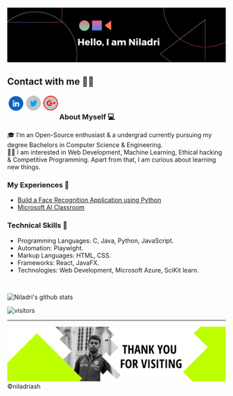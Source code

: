 ![banner](assets/banner.png)
## Contact with me 📱📞
<a herf="https://www.linkedin.com/in/niladri-ash/">
<img align="left" width="40px" src="./assets/linkedin.png"/>
</a>
<a herf="https://twitter.com/NiladriAsh">
<img align="left" width="40px" src="./assets/twitter.png"/>
</a>
<a href="mailto:niladriash2001@gmail.com">
  <img align="left" width="40px" src="./assets/gmail.png" />
</a>
</br>


### About Myself 💻
🎓 I’m an Open-Source enthusiast & a undergrad currently pursuing my degree Bachelors in Computer Science & Engineering. </br>
👨‍💻  I am interested in Web Development, Machine Learning, Ethical hacking & Competitive Programming. Apart from that, I am curious about learning new things. </br>

### My Experiences 🙌
- [Build a Face Recognition Application using Python](https://www.guvi.in/verify-certificate?id=82eY188r3Kj98U619x)
- [Microsoft AI Classroom](blank)
### Technical Skills 📖
- Programming Languages: C, Java, Python, JavaScript.
- Automation: Playwight.
- Markup Languages: HTML, CSS.
- Frameworks: React, JavaFX.
- Technologies: Web Development, Microsoft Azure, SciKit learn.
</br>

![Niladri's github stats](https://github-readme-stats.vercel.app/api?username=niladriash&show_icons=true&hide_border=true&theme=radical)
</br>

![visitors](https://visitor-badge.laobi.icu/badge?page_id=niladriash.niladriash)
</br>
****

![footer](./assets/footer.png)
©niladriash
